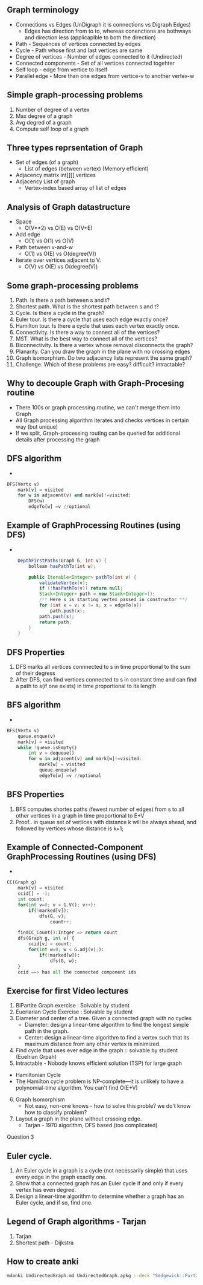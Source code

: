 ## Graph terminology

* Connections vs Edges (UnDigraph it is connections vs Digraph Edges)
  * Edges has direction from to to, whereas conenctions are bothways and direction less (applicaplble to both the direction)
* Path - Sequences of vertices connected by edges
* Cycle - Path whose first and last vertices are same
* Degree of vertices - Number of edges connected to it (Undirected)
* Connected components - Set of all vertices connected togehter
* Self loop - edge from vertice to itself
* Parallel edge - More than one edges from vertice-v to another vertex-w

## Simple graph-processing problems

1. Number of degree of a vertex
1. Max degree of a graph
1. Avg degred of a graph
1. Compute self loop of a graph

## Three types reprsentation of Graph

* Set of edges (of a graph)
  * List of edges (between vertex) (Memory efficient)
* Adjacency matrix int[][] vertices
* Adjacency List of graph
  * Vertex-index based array of list of edges

## Analysis of Graph datastructure

* Space
  * O(V**2) vs O(E) vs O(V+E)
* Add edge
  * O(1) vs O(1) vs O(V)
* Path between v-and-w
  * O(1) vs O(E) vs O(degree(V))
* Iterate over vertices adjacent to V.
  * O(V) vs O(E) vs O(degree(V))


## Some graph-processing problems

1. Path. Is there a path between s and t?
1. Shortest path. What is the shortest path between s and t?
1. Cycle. Is there a cycle in the graph?
1. Euler tour. Is there a cycle that uses each edge exactly once?
1. Hamilton tour. Is there a cycle that uses each vertex exactly once.
1. Connectivity. Is there a way to connect all of the vertices?
1. MST. What is the best way to connect all of the vertices?
1. Biconnectivity. Is there a vertex whose removal disconnects the graph?
1. Planarity. Can you draw the graph in the plane with no crossing edges
1. Graph isomorphism. Do two adjacency lists represent the same graph?
1. Challenge. Which of these problems are easy? difficult? intractable?


## Why to decouple Graph with Graph-Procesing routine

* There 100s or graph processing routine, we can't merge them into Graph
* All Graph processing algorithm iterates and checks vertices in certain way (but unique)
* If we split, Graph-processing routing can be queried for additional details after processing the graph

## DFS algorithm

*
```python
DFS(Vertx v)
    mark[v] = visited
    for w in adjacent(v) and mark[w]!=visited:
        DFS(w)
        edgeTo[w] =v //optional
```

## Example of GraphProcessing Routines (using DFS)
*  
```java
    DepthFirstPaths(Graph G, int v) {
        bollean hasPathTo(int w);

        public Iterable<Integer> pathTo(int v) {
            validateVertex(v);
            if (!hasPathTo(v)) return null;
            Stack<Integer> path = new Stack<Integer>();
            /** Here s is starting vertex passed in constructor **/
            for (int x = v; x != s; x = edgeTo[x])
                path.push(x);
            path.push(s);
            return path;
        }
    } 
```

## DFS Properties

1. DFS marks all vertices connnected to s in time proportional to the sum of their degress
1. After DFS, can find vertices connected to s in constant time and can find a path to s(if one exists) in time proportional to its length


## BFS algorithm

*
```python
BFS(Vertx v)
    queue.enque(v)
    mark[v] = visited
    while !queue.isEmpty()
        int v = dequeue()
        for w in adjacent(v) and mark[w]!=visited:
            mark[w] = visited
            queue.enque(w)
            edgeTo[w] =v //optional
```

## BFS Properties

1. BFS computes shortes paths (fewest number of edges) from s to all other vertices in a graph in time proportional to E+V
1. Proof.. in queue set of vertices with distance k will be always ahead, and followed by vertices whose distance is k+1;

## Example of Connected-Component GraphProcessing Routines (using DFS)

*
```python
CC(Graph g)
    mark[v] = visited
    ccid[] = -1;
    int count;
    for(int v=0; v < G.V(); v++):
        if(!marked[v]):
            dfs(G, v);
                count++;

    findCC_Count():Intger => return count
    dfs(Graph g, int v) {
        ccid[v] = count;
        for(int w=0; w < G.adj(v);):
            if(!marked[w]):
                dfs(G, w);                        
    }
    ccid ==> has all the connected component ids
```



## Exercise for first Video lectures

1. BiPartite Graph exercise : Solvable by student
2. Euerlarian Cycle Exercise : Solvable by student
3. Diameter and center of a tree. Given a connected graph with no cycles
   * Diameter: design a linear-time algorithm to find the longest simple path in the graph.
   * Center: design a linear-time algorithm to find a vertex such that its maximum distance from any other vertex is minimized.
4. Find cycle that uses ever edge in the graph :: solvable by student (Euelrian Grpah)
5. Intractable - Nobody knows efficient solution (TSP) for large graph
  * Hamiltonian Cycle
  * The Hamilton cycle problem is NP-complete—it is unlikely to have a polynomial-time algorithm. You can't find O(E+V)
6. Graph Isomorphism
   *  Not easy, non-one knows - how to solve this proble? we do't know how to classify problem?
7. Layout a graph in the plane without crssoing edge.
   * Tarjan - 1970 algorithm, DFS based (too complicated)

Question 3

## Euler cycle. 
1. An Euler cycle in a graph is a cycle (not necessarily simple) that uses every edge in the graph exactly one.
1. Show that a connected graph has an Euler cycle if and only if every vertex has even degree.
1. Design a linear-time algorithm to determine whether a graph has an Euler cycle, and if so, find one.

## Legend of Graph algorithms - Tarjan

1. Tarjan
2. Shortest path - Dijkstra

## How to create anki

```bash
mdanki UndirectedGraph.md UndirectedGraph.apkg --deck "Sedgewick::Part2::UndirectedGraph"
```